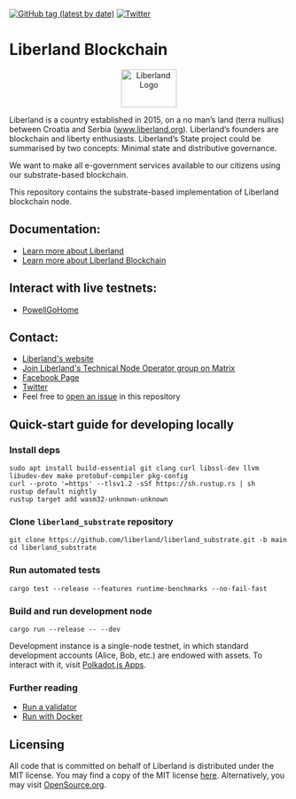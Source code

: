 [![GitHub tag (latest by date)](https://img.shields.io/github/v/tag/liberland/liberland_substrate)](https://github.com/liberland/liberland_substrate/tags) [![Twitter](https://img.shields.io/badge/Twitter-gray?logo=twitter)](https://twitter.com/Liberland_org)

# Liberland Blockchain
<p>
<center>
   <img src="https://lgl.liberland.org/uploads/-/system/appearance/header_logo/1/Liberland_vlajka.png" alt="Liberland Logo" style="height: 68px; width:100px;"/>

</center>
</p>

Liberland is a country established in 2015, on a no man’s land (terra nullius) between Croatia and Serbia (www.liberland.org). Liberland’s founders are blockchain and liberty enthusiasts. Liberland’s State project could be summarised by two concepts: Minimal state and distributive governance.

We want to make all e-government services available to our citizens using our substrate-based blockchain.

This repository contains the substrate-based implementation of Liberland blockchain node.

## Documentation:
* [Learn more about Liberland](https://liberland-1.gitbook.io/wiki/)
* [Learn more about Liberland Blockchain](https://liberland-1.gitbook.io/wiki/v/public-documents/blockchain)

## Interact with live testnets:
* [PowellGoHome](https://polkadot.js.org/apps/?rpc=wss%253A%252F%252Ftestchain.liberland.org)

## Contact:
* [Liberland's website](https://liberland.org/)
* [Join Liberland's Technical Node Operator group on Matrix](https://matrix.to/#/!YzbTfsgCDANzhNLYpW:matrix.org?via=matrix.org)
* [Facebook Page](https://www.facebook.com/liberland)
* [Twitter](https://twitter.com/Liberland_org)
* Feel free to [open an issue](https://github.com/liberland/liberland_substrate/issues/new) in this repository

## Quick-start guide for developing locally

### Install deps
```
sudo apt install build-essential git clang curl libssl-dev llvm libudev-dev make protobuf-compiler pkg-config
curl --proto '=https' --tlsv1.2 -sSf https://sh.rustup.rs | sh
rustup default nightly
rustup target add wasm32-unknown-unknown
```

### Clone `liberland_substrate` repository
```
git clone https://github.com/liberland/liberland_substrate.git -b main
cd liberland_substrate
```

### Run automated tests
```
cargo test --release --features runtime-benchmarks --no-fail-fast
```

### Build and run development node
```
cargo run --release -- --dev
```

Development instance is a single-node testnet, in which standard development
accounts (Alice, Bob, etc.) are endowed with assets. To interact with it, visit
[Polkadot.js Apps](https://polkadot.js.org/apps/?rpc=ws://localhost:9944).

### Further reading
* [Run a validator](https://liberland-1.gitbook.io/wiki/v/public-documents/blockchain/for-validators-nominators-and-stakers/run_a_validator)
* [Run with Docker](https://liberland-1.gitbook.io/wiki/v/public-documents/blockchain/for-developers-and-testers/docker)


## Licensing
All code that is committed on behalf of Liberland is distributed under the MIT license. 
You may find a copy of the MIT license [here](https://github.com/liberland/liberland_substrate/blob/main/LICENSE-MIT). Alternatively, you may visit [OpenSource.org](https://opensource.org/licenses/MIT).
